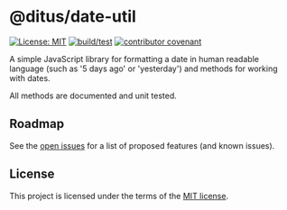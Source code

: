 # @ditus/date-util

[![License: MIT](https://img.shields.io:/github/license/ditus-software/date-util)](LICENSE)
[![build/test](https://github.com/ditus-software/date-util/actions/workflows/node.js.yml/badge.svg?branch=master)](https://github.com/ditus-software/date-util/actions/workflows/node.js.yml)
[![contributor covenant](https://img.shields.io/badge/Contributor%20Covenant-v2.0%20adopted-ff69b4.svg)](CODE-OF-CONDUCT.md)

A simple JavaScript library for formatting a date in human readable language
(such as '5 days ago' or 'yesterday') and methods for working with dates.

All methods are documented and unit tested.

## Roadmap

See the [open issues](https://github.com/ditus-software/date-util/issues) for a
list of proposed features (and known issues).

## License

This project is licensed under the terms of the [MIT license](LICENSE).
